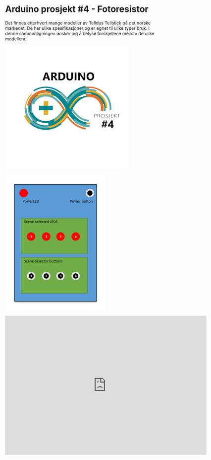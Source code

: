 <!--
author: Øyvind Malin
date: 2015-12-07 14:14:14
image: arduinoprosjekt4.png
tags: arduino,elektronikk,programmering
status: published
-->

Arduino prosjekt #4 - Fotoresistor
============================
<!-- StartExcerpt -->

Det finnes etterhvert mange modeller av Telldus Tellstick på det norske markedet. De har ulike spesifikasjoner og er egnet til ulike typer bruk. I denne sammenligningen ønsker jeg å belyse forskjellene mellom de ulike modellene.

<!-- EndExcerpt -->
<div class="roundcontainer">
  <div class="round">
    <img src="/img/blog/arduinoprosjekt4.png">
  </div>
</div>


![alt text](/pictures/makrokonsept.png "")

<iframe frameborder='0' height='448' marginheight='0' marginwidth='0' scrolling='no' src='https://123d.circuits.io/circuits/1336610-pushbuttonandledon/embed#breadboard' width='650'></iframe>
